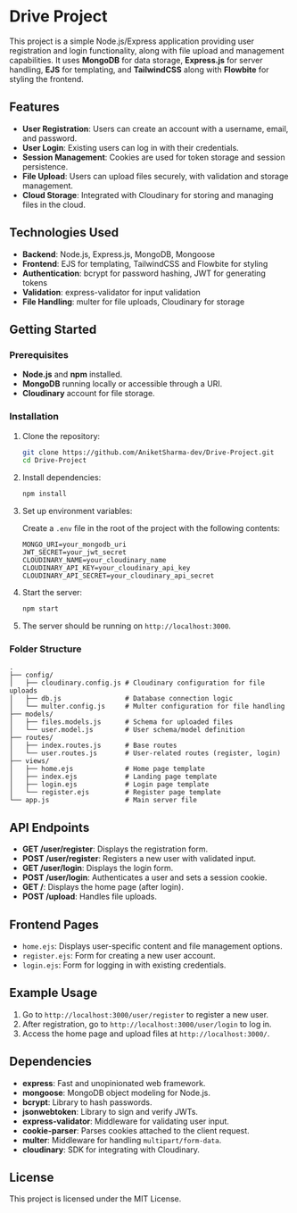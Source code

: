 # Drive Project

This project is a simple Node.js/Express application providing user registration and login functionality, along with file upload and management capabilities. It uses **MongoDB** for data storage, **Express.js** for server handling, **EJS** for templating, and **TailwindCSS** along with **Flowbite** for styling the frontend.

## Features

- **User Registration**: Users can create an account with a username, email, and password.
- **User Login**: Existing users can log in with their credentials.
- **Session Management**: Cookies are used for token storage and session persistence.
- **File Upload**: Users can upload files securely, with validation and storage management.
- **Cloud Storage**: Integrated with Cloudinary for storing and managing files in the cloud.

## Technologies Used

- **Backend**: Node.js, Express.js, MongoDB, Mongoose
- **Frontend**: EJS for templating, TailwindCSS and Flowbite for styling
- **Authentication**: bcrypt for password hashing, JWT for generating tokens
- **Validation**: express-validator for input validation
- **File Handling**: multer for file uploads, Cloudinary for storage

## Getting Started

### Prerequisites

- **Node.js** and **npm** installed.
- **MongoDB** running locally or accessible through a URI.
- **Cloudinary** account for file storage.

### Installation

1. Clone the repository:
   ```bash
   git clone https://github.com/AniketSharma-dev/Drive-Project.git
   cd Drive-Project
   ```

2. Install dependencies:
   ```bash
   npm install
   ```

3. Set up environment variables:

   Create a `.env` file in the root of the project with the following contents:

   ```env
   MONGO_URI=your_mongodb_uri
   JWT_SECRET=your_jwt_secret
   CLOUDINARY_NAME=your_cloudinary_name
   CLOUDINARY_API_KEY=your_cloudinary_api_key
   CLOUDINARY_API_SECRET=your_cloudinary_api_secret
   ```

4. Start the server:
   ```bash
   npm start
   ```

5. The server should be running on `http://localhost:3000`.

### Folder Structure

```plaintext
.
├── config/
│   ├── cloudinary.config.js # Cloudinary configuration for file uploads
│   ├── db.js                # Database connection logic
│   └── multer.config.js     # Multer configuration for file handling
├── models/
│   ├── files.models.js      # Schema for uploaded files
│   └── user.model.js        # User schema/model definition
├── routes/
│   ├── index.routes.js      # Base routes
│   └── user.routes.js       # User-related routes (register, login)
├── views/
│   ├── home.ejs             # Home page template
│   ├── index.ejs            # Landing page template
│   ├── login.ejs            # Login page template
│   └── register.ejs         # Register page template
└── app.js                   # Main server file
```

## API Endpoints

- **GET /user/register**: Displays the registration form.
- **POST /user/register**: Registers a new user with validated input.
- **GET /user/login**: Displays the login form.
- **POST /user/login**: Authenticates a user and sets a session cookie.
- **GET /**: Displays the home page (after login).
- **POST /upload**: Handles file uploads.

## Frontend Pages

- `home.ejs`: Displays user-specific content and file management options.
- `register.ejs`: Form for creating a new user account.
- `login.ejs`: Form for logging in with existing credentials.

## Example Usage

1. Go to `http://localhost:3000/user/register` to register a new user.
2. After registration, go to `http://localhost:3000/user/login` to log in.
3. Access the home page and upload files at `http://localhost:3000/`.

## Dependencies

- **express**: Fast and unopinionated web framework.
- **mongoose**: MongoDB object modeling for Node.js.
- **bcrypt**: Library to hash passwords.
- **jsonwebtoken**: Library to sign and verify JWTs.
- **express-validator**: Middleware for validating user input.
- **cookie-parser**: Parses cookies attached to the client request.
- **multer**: Middleware for handling `multipart/form-data`.
- **cloudinary**: SDK for integrating with Cloudinary.

## License

This project is licensed under the MIT License.
